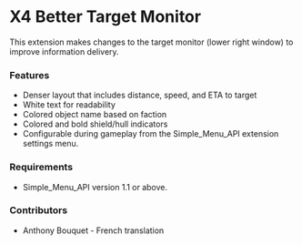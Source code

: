 # X4 Better Target Monitor
This extension makes changes to the target monitor (lower right window) to improve information delivery.

### Features
* Denser layout that includes distance, speed, and ETA to target
* White text for readability
* Colored object name based on faction
* Colored and bold shield/hull indicators
* Configurable during gameplay from the Simple_Menu_API extension settings menu.

### Requirements
* Simple_Menu_API version 1.1 or above.

### Contributors
* Anthony Bouquet - French translation
